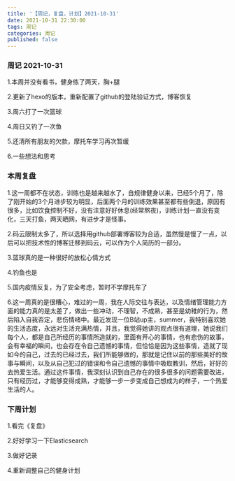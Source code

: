 ```yaml
---
title: '【周记，复盘，计划】2021-10-31'
date: 2021-10-31 22:30:00
tags: 周记
categories: 周记
published: false
---
```




### 周记 2021-10-31

1.本周并没有看书，健身练了两天，胸+腿

2.更新了hexo的版本，重新配置了github的登陆验证方式，博客恢复

3.周六打了一次篮球

4.周日又钓了一次鱼

5.还清所有朋友的欠款，摩托车学习再次暂缓

6.一些想法和思考

### 本周复盘

1.这一周都不在状态，训练也是越来越水了，自规律健身以来，已经5个月了，除了刚开始的3个月进步较为明显，后面两个月的训练效果甚至都有些倒退，原因有很多，比如饮食控制不好，没有注意好好休息(经常熬夜)，训练计划一直没有变化，三天打鱼，两天晒网，有进步才是怪事。

2.码云限制太多了，所以选择用github部署博客较为合适，虽然慢是慢了一点，以后可以把技术性的博客迁移到码云，可以作为个人简历的一部分。

3.篮球真的是一种很好的放松心情方式

4.钓鱼也是

5.国内疫情反复，为了安全考虑，暂时不学摩托车了

6.这一周真的是很糟心，难过的一周，我在人际交往与表达，以及情绪管理能力方面的能力真的是太差了，做出一些冲动，不理智，不成熟，甚至是幼稚的行为，然后陷入自我否定，悲伤情绪中。最近发现一位B站up主，summer，我特别喜欢她的生活态度，永远对生活充满热情，并且，我觉得她讲的观点很有道理，她说我们每个人，都是自己所经历的事情所造就的，里面有开心的事情，也有悲伤的故事，会有幸福的瞬间，也会存在令自己遗憾的事情，但恰恰是因为这些事情，造就了现如今的自己，过去的已经过去，我们所能够做的，那就是记住以前的那些美好的故事与瞬间，以及从自己犯过的错误和令自己遗憾的事情中吸取教训，然后，好好的去热爱生活。通过这件事情，我深刻认识到自己存在的很多很多的问题需要改进，只有经历过，才能够变得成熟，才能够一步一步变成自己想成为的样子，一个热爱生活的人。

### 下周计划

1.看完《复盘》

2.好好学习一下Elasticsearch

3.做好记录

4.重新调整自己的健身计划